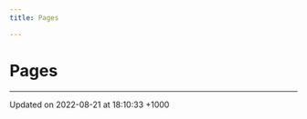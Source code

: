 ```yaml
---
title: Pages

---
```


# Pages







-------------------------------

Updated on 2022-08-21 at 18:10:33 +1000
